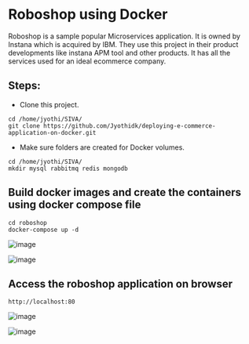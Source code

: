 # Roboshop using Docker

Roboshop is a sample popular Microservices application. It is owned by Instana which is acquired by IBM. They use this project in their product developments like instana APM tool and other products. It has all the services used for an ideal ecommerce company.

## Steps:
* Clone this project.
```
cd /home/jyothi/SIVA/
git clone https://github.com/Jyothidk/deploying-e-commerce-application-on-docker.git
```
* Make sure folders are created for Docker volumes.
```
cd /home/jyothi/SIVA/
mkdir mysql rabbitmq redis mongodb
```
## Build docker images and create the containers using docker compose file

```
cd roboshop
docker-compose up -d
```
![image](https://github.com/Jyothidk/deploying-e-commerce-application-on-docker/assets/127189060/9a1f840b-54a9-4bd9-b9ea-b8ba2468a4d4)

![image](https://github.com/Jyothidk/deploying-e-commerce-application-on-docker/assets/127189060/7cdbf5fc-bbec-42eb-973e-90c1fc0d2df9)

## Access the roboshop application on browser

```
http://localhost:80
```

![image](https://github.com/Jyothidk/deploying-e-commerce-application-on-docker/assets/127189060/967ccd92-5c33-47f3-8b8c-cc741362c635)


![image](https://github.com/Jyothidk/deploying-e-commerce-application-on-docker/assets/127189060/05a5d23b-f0d7-4a78-9e90-7b136ef21b3e)

